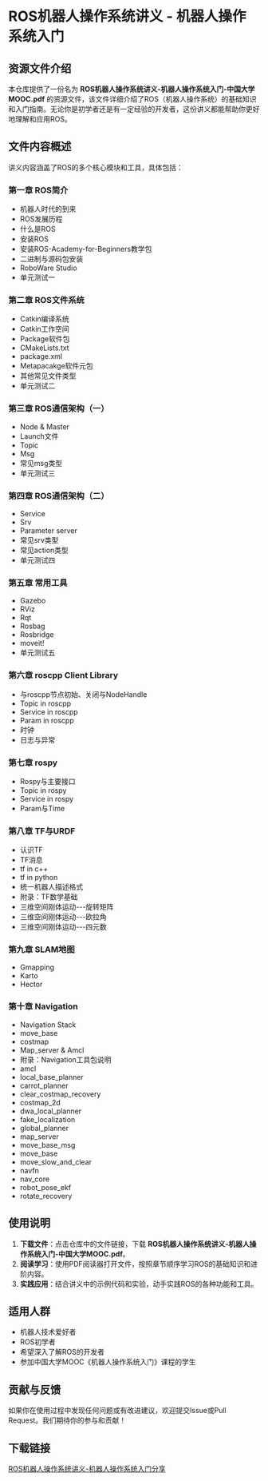 # ROS机器人操作系统讲义 - 机器人操作系统入门

## 资源文件介绍

本仓库提供了一份名为 **ROS机器人操作系统讲义-机器人操作系统入门-中国大学MOOC.pdf** 的资源文件，该文件详细介绍了ROS（机器人操作系统）的基础知识和入门指南。无论你是初学者还是有一定经验的开发者，这份讲义都能帮助你更好地理解和应用ROS。

## 文件内容概述

讲义内容涵盖了ROS的多个核心模块和工具，具体包括：

### 第一章 ROS简介
- 机器人时代的到来
- ROS发展历程
- 什么是ROS
- 安装ROS
- 安装ROS-Academy-for-Beginners教学包
- 二进制与源码包安装
- RoboWare Studio
- 单元测试一

### 第二章 ROS文件系统
- Catkin编译系统
- Catkin工作空间
- Package软件包
- CMakeLists.txt
- package.xml
- Metapacakge软件元包
- 其他常见文件类型
- 单元测试二

### 第三章 ROS通信架构（一）
- Node & Master
- Launch文件
- Topic
- Msg
- 常见msg类型
- 单元测试三

### 第四章 ROS通信架构（二）
- Service
- Srv
- Parameter server
- 常见srv类型
- 常见action类型
- 单元测试四

### 第五章 常用工具
- Gazebo
- RViz
- Rqt
- Rosbag
- Rosbridge
- moveit!
- 单元测试五

### 第六章 roscpp Client Library
- 与roscpp节点初始、关闭与NodeHandle
- Topic in roscpp
- Service in roscpp
- Param in roscpp
- 时钟
- 日志与异常

### 第七章 rospy
- Rospy与主要接口
- Topic in rospy
- Service in rospy
- Param与Time

### 第八章 TF与URDF
- 认识TF
- TF消息
- tf in c++
- tf in python
- 统一机器人描述格式
- 附录：TF数学基础
- 三维空间刚体运动---旋转矩阵
- 三维空间刚体运动---欧拉角
- 三维空间刚体运动---四元数

### 第九章 SLAM地图
- Gmapping
- Karto
- Hector

### 第十章 Navigation
- Navigation Stack
- move_base
- costmap
- Map_server & Amcl
- 附录：Navigation工具包说明
- amcl
- local_base_planner
- carrot_planner
- clear_costmap_recovery
- costmap_2d
- dwa_local_planner
- fake_localization
- global_planner
- map_server
- move_base_msg
- move_base
- move_slow_and_clear
- navfn
- nav_core
- robot_pose_ekf
- rotate_recovery

## 使用说明

1. **下载文件**：点击仓库中的文件链接，下载 **ROS机器人操作系统讲义-机器人操作系统入门-中国大学MOOC.pdf**。
2. **阅读学习**：使用PDF阅读器打开文件，按照章节顺序学习ROS的基础知识和进阶内容。
3. **实践应用**：结合讲义中的示例代码和实验，动手实践ROS的各种功能和工具。

## 适用人群

- 机器人技术爱好者
- ROS初学者
- 希望深入了解ROS的开发者
- 参加中国大学MOOC《机器人操作系统入门》课程的学生

## 贡献与反馈

如果你在使用过程中发现任何问题或有改进建议，欢迎提交Issue或Pull Request。我们期待你的参与和贡献！

## 下载链接

[ROS机器人操作系统讲义-机器人操作系统入门分享](https://pan.quark.cn/s/f07085f49aad)
